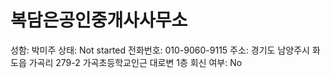 # 복담은공인중개사사무소

성함: 박미주
상태: Not started
전화번호: 010-9060-9115
주소: 경기도 남양주시 화도읍 가곡리 279-2 가곡초등학교인근 대로변 1층
회신 여부: No